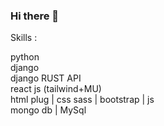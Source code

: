 <h3>Hi there 👋</h3>

Skills :<br>

  python <br>
  django <br>
  django RUST API <br>
  react js (tailwind+MU) <br>
  html plug | css sass | bootstrap | js <br>
  mongo db | MySql <br>

